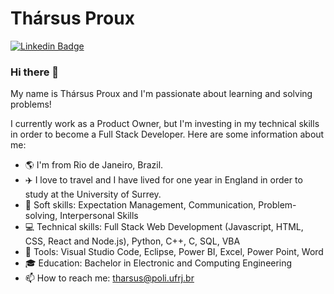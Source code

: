 # Thársus Proux
[![Linkedin Badge](https://img.shields.io/badge/-LinkedIn-blue?style=flat-square&logo=Linkedin&logoColor=white&link=https://www.linkedin.com/in/tharsus-proux/)](https://www.linkedin.com/in/tharsus-proux/)

### Hi there 👋

My name is Thársus Proux and I'm passionate about learning and solving problems!

I currently work as a Product Owner, but I'm investing in my technical skills in order to become a Full Stack Developer.
Here are some information about me:
- :earth_americas: I'm from Rio de Janeiro, Brazil.
- :airplane: I love to travel and I have lived for one year in England in order to study at the University of Surrey.
- :mag_right: Soft skills: Expectation Management, Communication, Problem-solving, Interpersonal Skills
- :computer: Technical skills: Full Stack Web Development (Javascript, HTML, CSS, React and Node.js), Python, C++, C, SQL, VBA
- :wrench: Tools: Visual Studio Code, Eclipse, Power BI, Excel, Power Point, Word
- :mortar_board: Education: Bachelor in Electronic and Computing Engineering
- :mailbox: How to reach me: tharsus@poli.ufrj.br

